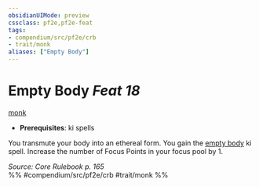 ```yaml
---
obsidianUIMode: preview
cssclass: pf2e,pf2e-feat
tags:
- compendium/src/pf2e/crb
- trait/monk
aliases: ["Empty Body"]
---
```

# Empty Body  *Feat 18*  
[monk](../../Rules/traits/monk.md)  

- **Prerequisites**: ki spells

You transmute your body into an ethereal form. You gain the [empty body](../spells/empty-body.md) ki spell. Increase the number of Focus Points in your focus pool by 1.

*Source: Core Rulebook p. 165*  
%% #compendium/src/pf2e/crb #trait/monk %%